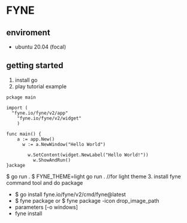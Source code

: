 # FYNE

## enviroment
- ubuntu 20.04 (focal)

## getting started
1. install go
2. play tutorial example
```
pckage main

import (
  "fyne.io/fyne/v2/app"
    "fyne.io/fyne/v2/widget"
    )

func main() {
    a := app.New()
      w := a.NewWindow("Hello World")

        w.SetContent(widget.NewLabel("Hello World!"))
          w.ShowAndRun()
}ackage
```
$ go run .
$ FYNE_THEME=light go run . //for light theme
3. install fyne command tool and do package
- $ go install fyne.io/fyne/v2/cmd/fyne@latest
- $ fyne package  or  $ fyne package -icon drop_image_path
- parameters [-o windows]
- fyne install 
